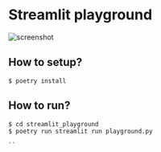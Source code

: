 # Streamlit playground

![screenshot](.assets/screenshot.png)

## How to setup?

```shell
$ poetry install

```

## How to run?

```shell
$ cd streamlit_playground
$ poetry run streamlit run playground.py

``
